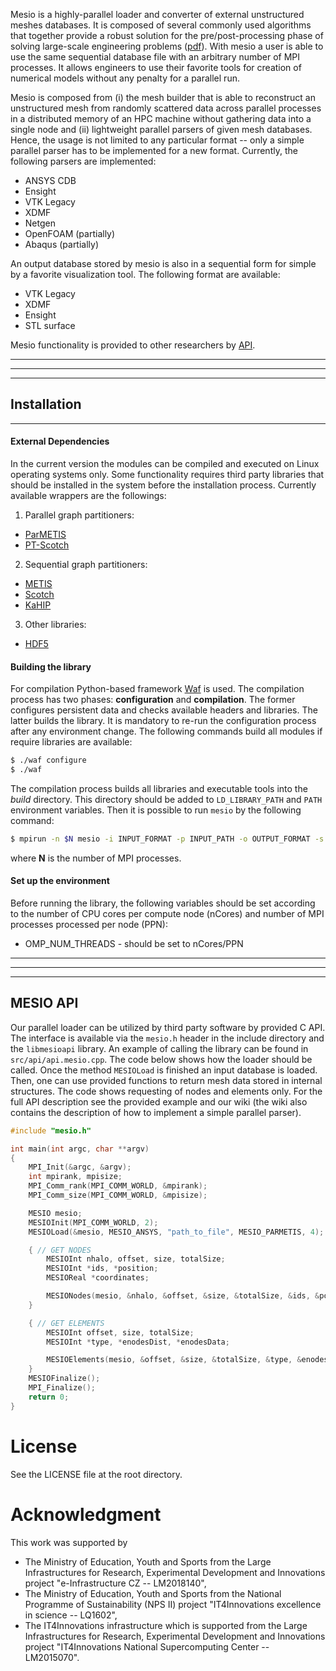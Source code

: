 
Mesio is a highly-parallel loader and converter of external unstructured meshes databases. It is composed of several commonly used algorithms that together provide a robust solution for the pre/post-processing phase of solving large-scale engineering problems ([pdf](https://doi.org/10.1109/IPDPS.2019.00084)). With mesio a user is able to use the same sequential database file with an arbitrary number of MPI processes. It allows engineers to use their favorite tools for creation of numerical models without any penalty for a parallel run.

Mesio is composed from (i) the mesh builder that is able to reconstruct an unstructured mesh from randomly scattered data across parallel processes in a distributed memory of an HPC machine without gathering data into a single node and (ii) lightweight parallel parsers of given mesh databases. Hence, the usage is not limited to any particular format -- only a simple parallel parser has to be implemented for a new format. Currently, the following parsers are implemented:
 - ANSYS CDB
 - Ensight
 - VTK Legacy
 - XDMF
 - Netgen
 - OpenFOAM (partially)
 - Abaqus (partially)

An output database stored by mesio is also in a sequential form for simple by a favorite visualization tool. The following format are available:
 - VTK Legacy
 - XDMF
 - Ensight
 - STL surface

Mesio functionality is provided to other researchers by [API](#mesio-api).

---
---
---

## Installation
---

####  External Dependencies

In the current version the modules can be compiled and executed on Linux operating systems only. Some functionality requires third party libraries that should be installed in the system before the installation process. Currently available wrappers are the followings:
1. Parallel graph partitioners:
 - [ParMETIS](http://glaros.dtc.umn.edu/gkhome/metis/parmetis/overview)
 - [PT-Scotch](https://www.labri.fr/perso/pelegrin/scotch/)
2. Sequential graph partitioners:
 - [METIS](http://glaros.dtc.umn.edu/gkhome/metis/metis/overview)
 - [Scotch](https://www.labri.fr/perso/pelegrin/scotch/)
 - [KaHIP](http://algo2.iti.kit.edu/kahip/)
3. Other libraries:
 - [HDF5](https://www.hdfgroup.org/solutions/hdf5/)

#### Building the library

For compilation Python-based framework [Waf](https://waf.io/book/) is used. The compilation process has two phases: **configuration** and **compilation**.  The former configures persistent data and checks available headers and libraries. The latter builds the library. It is mandatory to re-run the configuration process after any environment change. The following commands build all modules if require libraries are available:
```sh
$ ./waf configure
$ ./waf
```
The compilation process builds all libraries and executable tools into the *build* directory. This directory should be added to ``LD_LIBRARY_PATH`` and ``PATH`` environment variables. Then it is possible to run `mesio` by the following command:
```sh
$ mpirun -n $N mesio -i INPUT_FORMAT -p INPUT_PATH -o OUTPUT_FORMAT -s STORE_PATH
```
where **N** is the number of MPI processes.

#### Set up the environment

Before running the library, the following variables should be set according to the number of CPU cores per compute node (nCores) and number of MPI processes processed per node (PPN):

 - OMP_NUM_THREADS - should be set to nCores/PPN


---
---
---

## MESIO API

Our parallel loader can be utilized by third party software by provided C API. The interface is available via the `mesio.h` header in the include directory and the `libmesioapi` library. An example of calling the library can be found in `src/api/api.mesio.cpp`. The code below shows how the loader should be called. Once the method `MESIOLoad` is finished an input database is loaded. Then, one can use provided functions to return mesh data stored in internal structures. The code shows requesting of nodes and elements only. For the full API description see the provided example and our wiki (the wiki also contains the description of how to implement a simple parallel parser).

```cpp
#include "mesio.h"

int main(int argc, char **argv)
{
	MPI_Init(&argc, &argv);
	int mpirank, mpisize;
	MPI_Comm_rank(MPI_COMM_WORLD, &mpirank);
	MPI_Comm_size(MPI_COMM_WORLD, &mpisize);

	MESIO mesio;
	MESIOInit(MPI_COMM_WORLD, 2);
	MESIOLoad(&mesio, MESIO_ANSYS, "path_to_file", MESIO_PARMETIS, 4);

	{ // GET NODES
		MESIOInt nhalo, offset, size, totalSize;
		MESIOInt *ids, *position;
		MESIOReal *coordinates;

		MESIONodes(mesio, &nhalo, &offset, &size, &totalSize, &ids, &position, &coordinates);
	}

	{ // GET ELEMENTS
		MESIOInt offset, size, totalSize;
		MESIOInt *type, *enodesDist, *enodesData;

		MESIOElements(mesio, &offset, &size, &totalSize, &type, &enodesDist, &enodesData);
	}
	MESIOFinalize();
	MPI_Finalize();
	return 0;
}
```

# License

See the LICENSE file at the root directory.

# Acknowledgment

This work was supported by
 - The Ministry of Education, Youth and Sports from the Large Infrastructures for Research, Experimental Development and Innovations project "e-Infrastructure CZ -- LM2018140",
 - The Ministry of Education, Youth and Sports from the National Programme of Sustainability (NPS II) project "IT4Innovations excellence in science -- LQ1602",
 - The IT4Innovations infrastructure which is supported from the Large Infrastructures for Research, Experimental Development and Innovations project "IT4Innovations National Supercomputing Center -- LM2015070".

